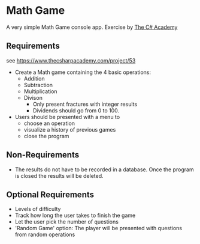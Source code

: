 # Math Game
A very simple Math Game console app. Exercise by [The C# Academy](https://www.thecsharpacademy.com)

## Requirements
see https://www.thecsharpacademy.com/project/53
* Create a Math game containing the 4 basic operations:
  * Addition
  * Subtraction
  * Multiplication
  * Divison
    * Only present fractures with integer results
    * Dividends should go from 0 to 100. 
* Users should be presented with a menu to 
  * choose an operation
  * visualize a history of previous games
  * close the program

## Non-Requirements
* The results do not have to be recorded in a database. Once the program is closed the results will be deleted.

## Optional Requirements
* Levels of difficulty
* Track how long the user takes to finish the game
* Let the user pick the number of questions
* 'Random Game' option: The player will be presented with questions from random operations